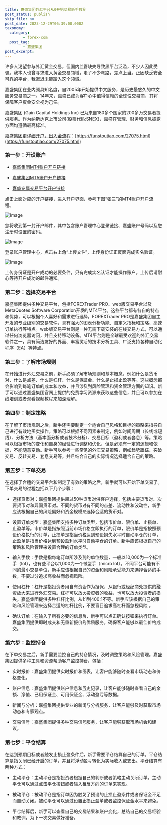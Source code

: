 ```yaml
---
title: 嘉盛集团外汇平台从0开始交易新手教程
post_status: publish
skip_file: no
post_date: 2023-12-29T06:39:00.000Z
taxonomy:
  category:
        - forex-com
  post_tag:
        - 嘉盛集团
post_excerpt: 
---
```

许多人渴望参与外汇黄金交易，但国内监管缺失导致黑平台泛滥，不少人因此受骗。我本人也曾寻求进入黄金交易领域，走了不少弯路，差点上当。正因缺乏安全可靠的平台，我迟迟未能踏入这个领域。

嘉盛集团在业内颇具知名度，自2005年开始提供中文服务，是历史最悠久的中文服务交易商之一。14年来，嘉盛已成为客户心中值得信赖的全球性交易商，其将保障客户资金安全视为己任。

嘉盛集团 (Gain Capital Holdings Inc) 已为来自180多个国家的200多万交易者提供服务。作为纳斯达克上市公司(股票代码:SNEX)，嘉盛在管理、财务和信息披露方面均遵循最高标准。

[嘉盛集团更详细开户，出入金流程](https://funstoutiao.com/27075.html)：[https://funstoutiao.com/27075.html](https://funstoutiao.com/27075.html)

### 第一步：开设账户

* [嘉盛集团MT4账户开户链接](https://s.ssgg.net/jsmt4)

* [嘉盛集团MT5账户开户链接](https://s.ssgg.net/jsmt5)

* [嘉盛专属交易平台开户链接](https://s.ssgg.net/js)

点击上面对应的开户链接，进入开户界面，参考下图“张三”的MT4账户开户流程。

![Image](https://prod-files-secure.s3.us-west-2.amazonaws.com/39ed1227-6d7d-4570-be36-9ccd4a2c4241/7a167aea-686b-400d-af59-4e18eb607a40/640.png?X-Amz-Algorithm=AWS4-HMAC-SHA256&X-Amz-Content-Sha256=UNSIGNED-PAYLOAD&X-Amz-Credential=ASIAZI2LB466Y3QORSYV%2F20250721%2Fus-west-2%2Fs3%2Faws4_request&X-Amz-Date=20250721T221308Z&X-Amz-Expires=3600&X-Amz-Security-Token=IQoJb3JpZ2luX2VjEMb%2F%2F%2F%2F%2F%2F%2F%2F%2F%2FwEaCXVzLXdlc3QtMiJHMEUCIDKKfsEu4K8OjNm3woGBokLoIBgc9Kpp6rnm0mYJZbRlAiEAwJ6z5hwPUT8Qb6pyCXQUqFbI99CRQ5btrfEQQbaPdcsqiAQI3%2F%2F%2F%2F%2F%2F%2F%2F%2F%2F%2FARAAGgw2Mzc0MjMxODM4MDUiDAcRhZhqOhZTXK02tSrcA0AY2HB0Yy6ruO0c42eMssmm0Q9bk7VRlRqpBcz3w97NyYBv%2Bi8IhjbHJZL1yF5YzevmBE6hC%2FOV8hefME0CRK2L1X3Z9mClQn6xfsWx5M%2Be5xxXXyX15FnCkrCNhTRlJA7PP8aGdVfhYNQR9sjfQUYgtsI%2BAIivqWEYeFdRUoVc%2FUcbvD6EOD9sVGoH1pDGty9YoDrjlKE3FBrbWs7Z9D2h%2BJ0NZX1WsfahuzcrH%2BfgNTyWRCrsDQ9mLfmiyNBSv8%2FHjFTjLrnZV4liAXH%2BBW2vm1BAbJhflgyTq1eHUXGy5xKJysSHBGbisRwHB4rNMDHki808n2hx0wQbeoWVF4ov79MZnIUp6xM14jjO3CD7xY8%2FP5Dlc9q3tshJEt9ssnKv6HkDplBUYoPO7yFkCcIqj4uODDP2nBVguPvpAsGaB3%2BfgA9ej2v4i0eENe7wmrgeU6ljMCv9n7mrHGIM2lKgqKCiJuFrQtapNOvYXcRFrd%2Bl8hwIXdjTrm6BEg4SsqUtU6HX7XGlIH4limw%2F9%2BkfmosuzyKEtIXg2CHz6tdexp0U0ONjBMyAw10%2BhDnBBufmSY3isiYCxb%2BiBMlHnFV91a1soRDT%2Fh16rWOEOj2d3XO9vXPuiGh1eefbMOrh%2BsMGOqUBiLe12woEWnI5coa2G4tr9D1emfbpaHc2RRufe147IJ5HCrAZbz4zLt0fHsAFqiDurYvPwLrtpL8GVpvPi01ftxnN2kXX8D8fT%2FDshGZz1MDzKiCqpUcExuqSvQI0Qcs3GK5OpkXKfqIZQABO9b2zPNKWJ0AxpGq03piEvttHQtY%2BatHeCCWqDq3tcZBWdTmlxVV9%2BCL%2FOivz%2BZcWu4bmuGpv8Xua&X-Amz-Signature=9d5901751368f642aa70f36d514f35cb8e5145bc8bd366de9106ca6991395146&X-Amz-SignedHeaders=host&x-amz-checksum-mode=ENABLED&x-id=GetObject)

您将收到第一封开户邮件，其中包含账户管理中心登录链接、嘉盛账户号码以及您注册时设置的密码。

![Image](https://prod-files-secure.s3.us-west-2.amazonaws.com/39ed1227-6d7d-4570-be36-9ccd4a2c4241/eaa1c6b3-2877-4284-a0e1-530e222c27fb/image.png?X-Amz-Algorithm=AWS4-HMAC-SHA256&X-Amz-Content-Sha256=UNSIGNED-PAYLOAD&X-Amz-Credential=ASIAZI2LB466Y3QORSYV%2F20250721%2Fus-west-2%2Fs3%2Faws4_request&X-Amz-Date=20250721T221308Z&X-Amz-Expires=3600&X-Amz-Security-Token=IQoJb3JpZ2luX2VjEMb%2F%2F%2F%2F%2F%2F%2F%2F%2F%2FwEaCXVzLXdlc3QtMiJHMEUCIDKKfsEu4K8OjNm3woGBokLoIBgc9Kpp6rnm0mYJZbRlAiEAwJ6z5hwPUT8Qb6pyCXQUqFbI99CRQ5btrfEQQbaPdcsqiAQI3%2F%2F%2F%2F%2F%2F%2F%2F%2F%2F%2FARAAGgw2Mzc0MjMxODM4MDUiDAcRhZhqOhZTXK02tSrcA0AY2HB0Yy6ruO0c42eMssmm0Q9bk7VRlRqpBcz3w97NyYBv%2Bi8IhjbHJZL1yF5YzevmBE6hC%2FOV8hefME0CRK2L1X3Z9mClQn6xfsWx5M%2Be5xxXXyX15FnCkrCNhTRlJA7PP8aGdVfhYNQR9sjfQUYgtsI%2BAIivqWEYeFdRUoVc%2FUcbvD6EOD9sVGoH1pDGty9YoDrjlKE3FBrbWs7Z9D2h%2BJ0NZX1WsfahuzcrH%2BfgNTyWRCrsDQ9mLfmiyNBSv8%2FHjFTjLrnZV4liAXH%2BBW2vm1BAbJhflgyTq1eHUXGy5xKJysSHBGbisRwHB4rNMDHki808n2hx0wQbeoWVF4ov79MZnIUp6xM14jjO3CD7xY8%2FP5Dlc9q3tshJEt9ssnKv6HkDplBUYoPO7yFkCcIqj4uODDP2nBVguPvpAsGaB3%2BfgA9ej2v4i0eENe7wmrgeU6ljMCv9n7mrHGIM2lKgqKCiJuFrQtapNOvYXcRFrd%2Bl8hwIXdjTrm6BEg4SsqUtU6HX7XGlIH4limw%2F9%2BkfmosuzyKEtIXg2CHz6tdexp0U0ONjBMyAw10%2BhDnBBufmSY3isiYCxb%2BiBMlHnFV91a1soRDT%2Fh16rWOEOj2d3XO9vXPuiGh1eefbMOrh%2BsMGOqUBiLe12woEWnI5coa2G4tr9D1emfbpaHc2RRufe147IJ5HCrAZbz4zLt0fHsAFqiDurYvPwLrtpL8GVpvPi01ftxnN2kXX8D8fT%2FDshGZz1MDzKiCqpUcExuqSvQI0Qcs3GK5OpkXKfqIZQABO9b2zPNKWJ0AxpGq03piEvttHQtY%2BatHeCCWqDq3tcZBWdTmlxVV9%2BCL%2FOivz%2BZcWu4bmuGpv8Xua&X-Amz-Signature=eeb8918ff5bef838edd886b3c3e5aa728d0a3a63fb924fc6196bd7f737832934&X-Amz-SignedHeaders=host&x-amz-checksum-mode=ENABLED&x-id=GetObject)

登录账户管理中心，点击右上角“上传文件”，上传身份证正反面完成实名验证。

![Image](https://prod-files-secure.s3.us-west-2.amazonaws.com/39ed1227-6d7d-4570-be36-9ccd4a2c4241/54090639-09fc-46b4-a135-e0289f707147/image.png?X-Amz-Algorithm=AWS4-HMAC-SHA256&X-Amz-Content-Sha256=UNSIGNED-PAYLOAD&X-Amz-Credential=ASIAZI2LB466Y3QORSYV%2F20250721%2Fus-west-2%2Fs3%2Faws4_request&X-Amz-Date=20250721T221308Z&X-Amz-Expires=3600&X-Amz-Security-Token=IQoJb3JpZ2luX2VjEMb%2F%2F%2F%2F%2F%2F%2F%2F%2F%2FwEaCXVzLXdlc3QtMiJHMEUCIDKKfsEu4K8OjNm3woGBokLoIBgc9Kpp6rnm0mYJZbRlAiEAwJ6z5hwPUT8Qb6pyCXQUqFbI99CRQ5btrfEQQbaPdcsqiAQI3%2F%2F%2F%2F%2F%2F%2F%2F%2F%2F%2FARAAGgw2Mzc0MjMxODM4MDUiDAcRhZhqOhZTXK02tSrcA0AY2HB0Yy6ruO0c42eMssmm0Q9bk7VRlRqpBcz3w97NyYBv%2Bi8IhjbHJZL1yF5YzevmBE6hC%2FOV8hefME0CRK2L1X3Z9mClQn6xfsWx5M%2Be5xxXXyX15FnCkrCNhTRlJA7PP8aGdVfhYNQR9sjfQUYgtsI%2BAIivqWEYeFdRUoVc%2FUcbvD6EOD9sVGoH1pDGty9YoDrjlKE3FBrbWs7Z9D2h%2BJ0NZX1WsfahuzcrH%2BfgNTyWRCrsDQ9mLfmiyNBSv8%2FHjFTjLrnZV4liAXH%2BBW2vm1BAbJhflgyTq1eHUXGy5xKJysSHBGbisRwHB4rNMDHki808n2hx0wQbeoWVF4ov79MZnIUp6xM14jjO3CD7xY8%2FP5Dlc9q3tshJEt9ssnKv6HkDplBUYoPO7yFkCcIqj4uODDP2nBVguPvpAsGaB3%2BfgA9ej2v4i0eENe7wmrgeU6ljMCv9n7mrHGIM2lKgqKCiJuFrQtapNOvYXcRFrd%2Bl8hwIXdjTrm6BEg4SsqUtU6HX7XGlIH4limw%2F9%2BkfmosuzyKEtIXg2CHz6tdexp0U0ONjBMyAw10%2BhDnBBufmSY3isiYCxb%2BiBMlHnFV91a1soRDT%2Fh16rWOEOj2d3XO9vXPuiGh1eefbMOrh%2BsMGOqUBiLe12woEWnI5coa2G4tr9D1emfbpaHc2RRufe147IJ5HCrAZbz4zLt0fHsAFqiDurYvPwLrtpL8GVpvPi01ftxnN2kXX8D8fT%2FDshGZz1MDzKiCqpUcExuqSvQI0Qcs3GK5OpkXKfqIZQABO9b2zPNKWJ0AxpGq03piEvttHQtY%2BatHeCCWqDq3tcZBWdTmlxVV9%2BCL%2FOivz%2BZcWu4bmuGpv8Xua&X-Amz-Signature=143ff608d9b43b1bd5939d63647b9449ec1c4930da07c6aa7079c2fd41277501&X-Amz-SignedHeaders=host&x-amz-checksum-mode=ENABLED&x-id=GetObject)

上传身份证是开户成功的必要条件，只有完成实名认证才能操作账户。上传后请耐心等待开户成功的邮件通知。

### 第二步：选择交易平台

嘉盛集团提供多种交易平台，包括FOREXTrader PRO、web版交易平台以及MetaQuotes Software Corporation开发的MT4平台。这些平台都有各自的特点和优势，可以根据个人喜好和需求进行选择。FOREXTrader PRO是嘉盛集团自主开发的专业级别的交易软件，具有强大的图表分析功能、自定义指标和策略、高速订单执行等特点。web版交易平台则是一种无需下载安装的在线交易方式，可以通过任何浏览器访问，并且支持移动设备。MT4平台则是全球最受欢迎的外汇交易软件之一，具有简洁友好的界面、丰富灵活的技术分析工具、广泛支持各种自动化程序（EA）等特点。

### 第三步：了解市场规则

在开始进行外汇交易之前，新手必须了解市场规则和基本概念，例如什么是货币对、什么是点差、什么是杠杆、什么是保证金、什么是止损止盈等等。这些概念都会影响到每笔订单的成本和收益，并且涉及到风险管理和资金管理方面的知识。新手可以通过嘉盛集团官网上提供的免费学习资源来获取这些信息，并且可以参加在线培训或者观看视频教程来加深理解。

### 第四步：制定策略

在了解了市场规则之后，新手还需要制定一个适合自己风格和目标的策略来指导自己进行有效地买卖操作。策略可以根据不同因素来制定，例如时间周期（长线或短线）、分析方法（基本面分析或者技术分析）、交易目标（盈利或者套息）等。策略可以根据市场的变化和自身的经验进行调整和优化，但是必须有一定的逻辑和依据，不能随意变动。新手可以参考一些常见的外汇交易策略，例如趋势跟踪、突破交易、反转交易、套息交易等，并且结合自己的实际情况选择适合自己的策略。

### 第五步：下单交易

在选择了合适的交易平台和制定了有效的策略之后，新手就可以开始下单交易了。下单交易的过程包括以下几个步骤：

* 选择货币对：嘉盛集团提供超过50种货币对供客户选择，包括主要货币对、次要货币对和异国货币对。不同的货币对有不同的点差、流动性和波动性，新手应该根据自己的风险偏好和资金规模来选择合适的货币对。

* 设置订单类型：嘉盛集团支持多种订单类型，包括市价单、限价单、止损单、止盈单等。市价单是指按照当前市场价格立即执行的订单，限价单是指按照预设价格执行的订单，止损单是指当价格达到预设损失水平时自动平仓的订单，止盈单是指当价格达到预设盈利水平时自动平仓的订单。新手应该根据自己的策略和风险管理来设置合理的订单类型。

* 输入手数：手数是指每笔订单所涉及到的单位数量，一般以10,000为一个标准手（lot），也有些平台以1,000为一个微型手（micro lot）。不同平台可能有不同的最小交易单位，新手应该根据自己的资金和风险承受能力来选择合适的手数，不要过分追求高收益而忽视风险。

* 使用杠杆：杠杆是指投资者用自有资金作为担保，从银行或经纪商处提供的融资放大来进行外汇交易。杠杆可以放大投资者的收益，也可以放大投资者的损失。嘉盛集团提供多种杠杆比例，从1:1到400:1不等。新手应该根据自己的策略和风险管理来选择合适的杠杆比例，不要盲目追求高杠杆而忽视风险 。

* 确认订单：在输入了所有必要的信息后，新手可以点击确认按钮来执行订单。嘉盛集团提供即时成交和无重新报价的优质服务，确保客户能够以最佳价格成交。

### 第六步：监控持仓

在下单交易之后，新手需要监控自己的持仓情况，及时调整策略和风险管理。嘉盛集团提供多种工具和资源帮助客户监控持仓，包括：

* 实时报价：嘉盛集团提供实时报价和图表，让客户能够随时查看市场动态和价格变化。

* 账户信息：嘉盛集团提供账户信息和历史记录，让客户能够随时查看自己的余额、净值、已用保证金、可用保证金、浮动盈亏等数据。

* 新闻与分析：嘉盛集团提供专业的新闻与分析服务，让客户能够及时获取市场动态和专家观点。

* 交易信号：嘉盛集团提供多种交易信号服务，让客户能够获取市场机会和建议。

### 第七步：平仓结算

在达到预期目标或者触发止损止盈条件后，新手需要平仓结算自己的订单。平仓结算是指关闭已经开启的订单，并且将浮动盈亏转化为实际收入或支出。平仓结算有两种方式：

* 主动平仓：主动平仓是指投资者根据自己的判断或者策略主动关闭订单。主动平仓可以通过点击平仓按钮或者输入相反方向的订单来实现。

* 被动平仓：被动平仓是指订单因为触发了预设的止损止盈条件或者保证金不足而自动关闭。被动平仓可以通过设置止损止盈单或者监控保证金水平来避免。

* 平仓结算后，新手可以查看自己的交易结果和账户变化，总结自己的交易经验和教训，为下一次交易做好准备。